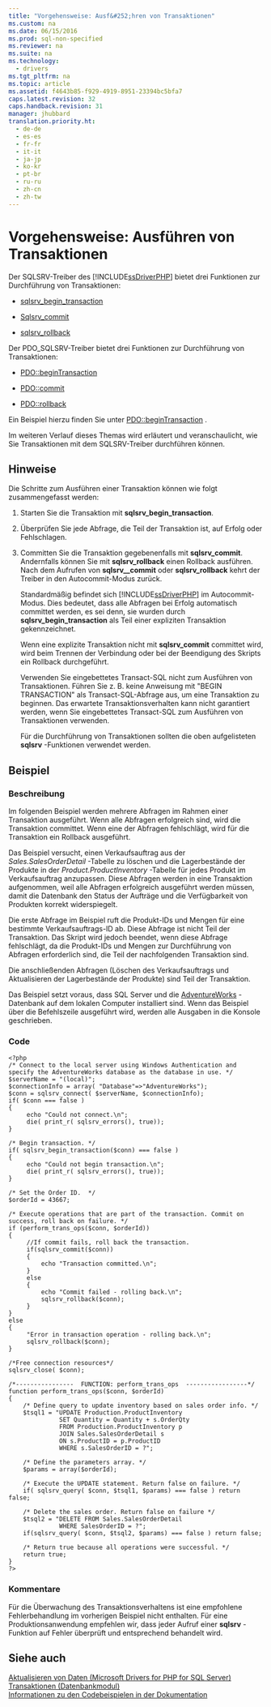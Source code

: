 ```yaml
---
title: "Vorgehensweise: Ausf&#252;hren von Transaktionen"
ms.custom: na
ms.date: 06/15/2016
ms.prod: sql-non-specified
ms.reviewer: na
ms.suite: na
ms.technology: 
  - drivers
ms.tgt_pltfrm: na
ms.topic: article
ms.assetid: f4643b85-f929-4919-8951-23394bc5bfa7
caps.latest.revision: 32
caps.handback.revision: 31
manager: jhubbard
translation.priority.ht: 
  - de-de
  - es-es
  - fr-fr
  - it-it
  - ja-jp
  - ko-kr
  - pt-br
  - ru-ru
  - zh-cn
  - zh-tw
---
```

# Vorgehensweise: Ausf&#252;hren von Transaktionen
Der SQLSRV-Treiber des [!INCLUDE[ssDriverPHP](../content/includes/ssDriverPHP_md.md)] bietet drei Funktionen zur Durchführung von Transaktionen:  
  
-   [sqlsrv_begin_transaction](../content/sqlsrv_begin_transaction.md)  
  
-   [Sqlsrv_commit](../content/sqlsrv_commit.md)  
  
-   [sqlsrv_rollback](../content/sqlsrv_rollback.md)  
  
Der PDO\_SQLSRV-Treiber bietet drei Funktionen zur Durchführung von Transaktionen:  
  
-   [PDO::beginTransaction](../Topic/PDO::beginTransaction.md)  
  
-   [PDO::commit](../Topic/PDO::commit.md)  
  
-   [PDO::rollback](../Topic/PDO::rollback.md)  
  
Ein Beispiel hierzu finden Sie unter [PDO::beginTransaction](../Topic/PDO::beginTransaction.md) .  
  
Im weiteren Verlauf dieses Themas wird erläutert und veranschaulicht, wie Sie Transaktionen mit dem SQLSRV-Treiber durchführen können.  
  
## Hinweise  
Die Schritte zum Ausführen einer Transaktion können wie folgt zusammengefasst werden:  
  
1.  Starten Sie die Transaktion mit **sqlsrv\_begin\_transaction**.  
  
2.  Überprüfen Sie jede Abfrage, die Teil der Transaktion ist, auf Erfolg oder Fehlschlagen.  
  
3.  Committen Sie die Transaktion gegebenenfalls mit **sqlsrv\_commit**. Andernfalls können Sie mit **sqlsrv\_rollback** einen Rollback ausführen. Nach dem Aufrufen von **sqlsrv_\_commit** oder **sqlsrv\_rollback** kehrt der Treiber in den Autocommit\-Modus zurück.  
  
    Standardmäßig befindet sich [!INCLUDE[ssDriverPHP](../content/includes/ssDriverPHP_md.md)] im Autocommit\-Modus. Dies bedeutet, dass alle Abfragen bei Erfolg automatisch committet werden, es sei denn, sie wurden durch **sqlsrv\_begin\_transaction** als Teil einer expliziten Transaktion gekennzeichnet.  
  
    Wenn eine explizite Transaktion nicht mit **sqlsrv\_commit** committet wird, wird beim Trennen der Verbindung oder bei der Beendigung des Skripts ein Rollback durchgeführt.  
  
    Verwenden Sie eingebettetes Transact\-SQL nicht zum Ausführen von Transaktionen. Führen Sie z. B. keine Anweisung mit "BEGIN TRANSACTION" als Transact\-SQL-Abfrage aus, um eine Transaktion zu beginnen. Das erwartete Transaktionsverhalten kann nicht garantiert werden, wenn Sie eingebettetes Transact\-SQL zum Ausführen von Transaktionen verwenden.  
  
    Für die Durchführung von Transaktionen sollten die oben aufgelisteten **sqlsrv** -Funktionen verwendet werden.  
  
## Beispiel  
  
### Beschreibung  
Im folgenden Beispiel werden mehrere Abfragen im Rahmen einer Transaktion ausgeführt. Wenn alle Abfragen erfolgreich sind, wird die Transaktion committet. Wenn eine der Abfragen fehlschlägt, wird für die Transaktion ein Rollback ausgeführt.  
  
Das Beispiel versucht, einen Verkaufsauftrag aus der *Sales.SalesOrderDetail* -Tabelle zu löschen und die Lagerbestände der Produkte in der *Product.ProductInventory* -Tabelle für jedes Produkt im Verkaufsauftrag anzupassen. Diese Abfragen werden in eine Transaktion aufgenommen, weil alle Abfragen erfolgreich ausgeführt werden müssen, damit die Datenbank den Status der Aufträge und die Verfügbarkeit von Produkten korrekt widerspiegelt.  
  
Die erste Abfrage im Beispiel ruft die Produkt-IDs und Mengen für eine bestimmte Verkaufsauftrags-ID ab. Diese Abfrage ist nicht Teil der Transaktion. Das Skript wird jedoch beendet, wenn diese Abfrage fehlschlägt, da die Produkt-IDs und Mengen zur Durchführung von Abfragen erforderlich sind, die Teil der nachfolgenden Transaktion sind.  
  
Die anschließenden Abfragen \(Löschen des Verkaufsauftrags und Aktualisieren der Lagerbestände der Produkte\) sind Teil der Transaktion.  
  
Das Beispiel setzt voraus, dass SQL Server und die [AdventureWorks](http://go.microsoft.com/fwlink/?LinkID=67739) -Datenbank auf dem lokalen Computer installiert sind. Wenn das Beispiel über die Befehlszeile ausgeführt wird, werden alle Ausgaben in die Konsole geschrieben.  
  
### Code  
  
```  
<?php  
/* Connect to the local server using Windows Authentication and  
specify the AdventureWorks database as the database in use. */  
$serverName = "(local)";  
$connectionInfo = array( "Database"=>"AdventureWorks");  
$conn = sqlsrv_connect( $serverName, $connectionInfo);  
if( $conn === false )  
{  
     echo "Could not connect.\n";  
     die( print_r( sqlsrv_errors(), true));  
}  
  
/* Begin transaction. */  
if( sqlsrv_begin_transaction($conn) === false )   
{   
     echo "Could not begin transaction.\n";  
     die( print_r( sqlsrv_errors(), true));  
}  
  
/* Set the Order ID.  */  
$orderId = 43667;  
  
/* Execute operations that are part of the transaction. Commit on  
success, roll back on failure. */  
if (perform_trans_ops($conn, $orderId))  
{  
     //If commit fails, roll back the transaction.  
     if(sqlsrv_commit($conn))  
     {  
         echo "Transaction committed.\n";  
     }  
     else  
     {  
         echo "Commit failed - rolling back.\n";  
         sqlsrv_rollback($conn);  
     }  
}  
else  
{  
     "Error in transaction operation - rolling back.\n";  
     sqlsrv_rollback($conn);  
}  
  
/*Free connection resources*/  
sqlsrv_close( $conn);  
  
/*----------------  FUNCTION: perform_trans_ops  -----------------*/  
function perform_trans_ops($conn, $orderId)  
{  
    /* Define query to update inventory based on sales order info. */  
    $tsql1 = "UPDATE Production.ProductInventory   
              SET Quantity = Quantity + s.OrderQty   
              FROM Production.ProductInventory p   
              JOIN Sales.SalesOrderDetail s   
              ON s.ProductID = p.ProductID   
              WHERE s.SalesOrderID = ?";  
  
    /* Define the parameters array. */  
    $params = array($orderId);  
  
    /* Execute the UPDATE statement. Return false on failure. */  
    if( sqlsrv_query( $conn, $tsql1, $params) === false ) return false;  
  
    /* Delete the sales order. Return false on failure */  
    $tsql2 = "DELETE FROM Sales.SalesOrderDetail   
              WHERE SalesOrderID = ?";  
    if(sqlsrv_query( $conn, $tsql2, $params) === false ) return false;  
  
    /* Return true because all operations were successful. */  
    return true;  
}  
?>  
```  
  
### Kommentare  
Für die Überwachung des Transaktionsverhaltens ist eine empfohlene Fehlerbehandlung im vorherigen Beispiel nicht enthalten. Für eine Produktionsanwendung empfehlen wir, dass jeder Aufruf einer **sqlsrv** -Funktion auf Fehler überprüft und entsprechend behandelt wird.  
  
## Siehe auch  
[Aktualisieren von Daten &#40;Microsoft Drivers for PHP for SQL Server&#41;](../content/Updating-Data--Microsoft-Drivers-for-PHP-for-SQL-Server-.md)  
[Transaktionen \(Datenbankmodul\)](http://go.microsoft.com/fwlink/?LinkId=105862)  
[Informationen zu den Codebeispielen in der Dokumentation](../content/About-Code-Examples-in-the-Documentation.md)  
  
